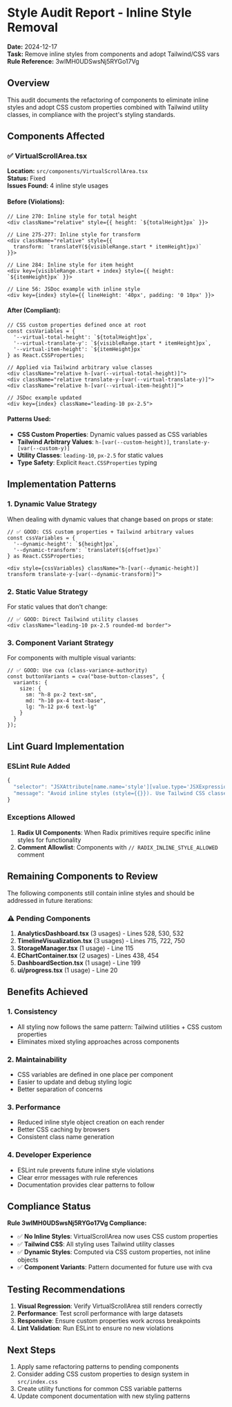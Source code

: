 # Style Audit Report - Inline Style Removal

**Date:** 2024-12-17  
**Task:** Remove inline styles from components and adopt Tailwind/CSS vars  
**Rule Reference:** 3wIMH0UDSwsNj5RYGo17Vg

## Overview
This audit documents the refactoring of components to eliminate inline styles and adopt CSS custom properties combined with Tailwind utility classes, in compliance with the project's styling standards.

## Components Affected

### ✅ VirtualScrollArea.tsx
**Location:** `src/components/VirtualScrollArea.tsx`  
**Status:** Fixed  
**Issues Found:** 4 inline style usages  

#### Before (Violations):
```tsx
// Line 270: Inline style for total height
<div className="relative" style={{ height: `${totalHeight}px` }}>

// Line 275-277: Inline style for transform
<div className="relative" style={{ 
  transform: `translateY(${visibleRange.start * itemHeight}px)` 
}}>

// Line 284: Inline style for item height
<div key={visibleRange.start + index} style={{ height: `${itemHeight}px` }}>

// Line 56: JSDoc example with inline style
<div key={index} style={{ lineHeight: '40px', padding: '0 10px' }}>
```

#### After (Compliant):
```tsx
// CSS custom properties defined once at root
const cssVariables = {
  '--virtual-total-height': `${totalHeight}px`,
  '--virtual-translate-y': `${visibleRange.start * itemHeight}px`,
  '--virtual-item-height': `${itemHeight}px`
} as React.CSSProperties;

// Applied via Tailwind arbitrary value classes
<div className="relative h-[var(--virtual-total-height)]">
<div className="relative translate-y-[var(--virtual-translate-y)]">
<div className="relative h-[var(--virtual-item-height)]">

// JSDoc example updated
<div key={index} className="leading-10 px-2.5">
```

#### Patterns Used:
- **CSS Custom Properties**: Dynamic values passed as CSS variables
- **Tailwind Arbitrary Values**: `h-[var(--custom-height)]`, `translate-y-[var(--custom-y)]`
- **Utility Classes**: `leading-10`, `px-2.5` for static values
- **Type Safety**: Explicit `React.CSSProperties` typing

## Implementation Patterns

### 1. Dynamic Value Strategy
When dealing with dynamic values that change based on props or state:
```tsx
// ✅ GOOD: CSS custom properties + Tailwind arbitrary values
const cssVariables = {
  '--dynamic-height': `${height}px`,
  '--dynamic-transform': `translateY(${offset}px)`
} as React.CSSProperties;

<div style={cssVariables} className="h-[var(--dynamic-height)] transform translate-y-[var(--dynamic-transform)]">
```

### 2. Static Value Strategy
For static values that don't change:
```tsx
// ✅ GOOD: Direct Tailwind utility classes
<div className="leading-10 px-2.5 rounded-md border">
```

### 3. Component Variant Strategy
For components with multiple visual variants:
```tsx
// ✅ GOOD: Use cva (class-variance-authority)
const buttonVariants = cva("base-button-classes", {
  variants: {
    size: {
      sm: "h-8 px-2 text-sm",
      md: "h-10 px-4 text-base",
      lg: "h-12 px-6 text-lg"
    }
  }
});
```

## Lint Guard Implementation

### ESLint Rule Added
```js
{
  "selector": "JSXAttribute[name.name='style'][value.type='JSXExpressionContainer'][value.expression.type='ObjectExpression']",
  "message": "Avoid inline styles (style={{}}). Use Tailwind CSS classes or CSS custom properties for styling. See rule 3wIMH0UDSwsNj5RYGo17Vg. Exception: Radix primitives with // RADIX_INLINE_STYLE_ALLOWED comment."
}
```

### Exceptions Allowed
1. **Radix UI Components**: When Radix primitives require specific inline styles for functionality
2. **Comment Allowlist**: Components with `// RADIX_INLINE_STYLE_ALLOWED` comment

## Remaining Components to Review

The following components still contain inline styles and should be addressed in future iterations:

### ⚠️ Pending Components
1. **AnalyticsDashboard.tsx** (3 usages) - Lines 528, 530, 532
2. **TimelineVisualization.tsx** (3 usages) - Lines 715, 722, 750
3. **StorageManager.tsx** (1 usage) - Line 115
4. **EChartContainer.tsx** (2 usages) - Lines 438, 454
5. **DashboardSection.tsx** (1 usage) - Line 199
6. **ui/progress.tsx** (1 usage) - Line 20

## Benefits Achieved

### 1. Consistency
- All styling now follows the same pattern: Tailwind utilities + CSS custom properties
- Eliminates mixed styling approaches across components

### 2. Maintainability
- CSS variables are defined in one place per component
- Easier to update and debug styling logic
- Better separation of concerns

### 3. Performance
- Reduced inline style object creation on each render
- Better CSS caching by browsers
- Consistent class name generation

### 4. Developer Experience
- ESLint rule prevents future inline style violations
- Clear error messages with rule references
- Documentation provides clear patterns to follow

## Compliance Status

**Rule 3wIMH0UDSwsNj5RYGo17Vg Compliance:**
- ✅ **No Inline Styles**: VirtualScrollArea now uses CSS custom properties
- ✅ **Tailwind CSS**: All styling uses Tailwind utility classes
- ✅ **Dynamic Styles**: Computed via CSS custom properties, not inline objects
- ✅ **Component Variants**: Pattern documented for future use with cva

## Testing Recommendations

1. **Visual Regression**: Verify VirtualScrollArea still renders correctly
2. **Performance**: Test scroll performance with large datasets
3. **Responsive**: Ensure custom properties work across breakpoints
4. **Lint Validation**: Run ESLint to ensure no new violations

## Next Steps

1. Apply same refactoring patterns to pending components
2. Consider adding CSS custom properties to design system in `src/index.css`
3. Create utility functions for common CSS variable patterns
4. Update component documentation with new styling patterns
